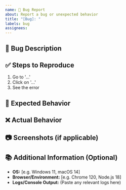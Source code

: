 ```yaml
---
name: 🐛 Bug Report
about: Report a bug or unexpected behavior
title: "[Bug]: "
labels: bug
assignees: 
---
```


## 🐞 Bug Description
<!-- A clear and concise description of the bug -->

## ✅ Steps to Reproduce
1. Go to '...'
2. Click on '...'
3. See the error

## 🎯 Expected Behavior
<!-- What should have happened? -->

## ❌ Actual Behavior
<!-- What actually happened? -->

## 📷 Screenshots (if applicable)
<!-- Add screenshots to help explain the issue -->

## 📚 Additional Information (Optional)
- **OS:** [e.g. Windows 11, macOS 14]
- **Browser/Environment:** [e.g. Chrome 120, Node.js 18]
- **Logs/Console Output:** (Paste any relevant logs here)
